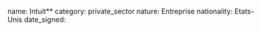 name: Intuit**
category: private_sector
nature:  Entreprise
nationality: Etats-Unis
date_signed:
    